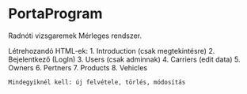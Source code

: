 # PortaProgram
Radnóti vizsgaremek
Mérleges rendszer. 

Létrehozandó HTML-ek:
    1. Introduction (csak megtekintésre)
    2. Bejelentkező (LogIn)
    3. Users (csak adminnak)
    4. Carriers (edit data)
    5. Owners
    6. Pertners
    7. Products
    8. Vehicles

    Mindegyiknél kell: új felvétele, törlés, módosítás
